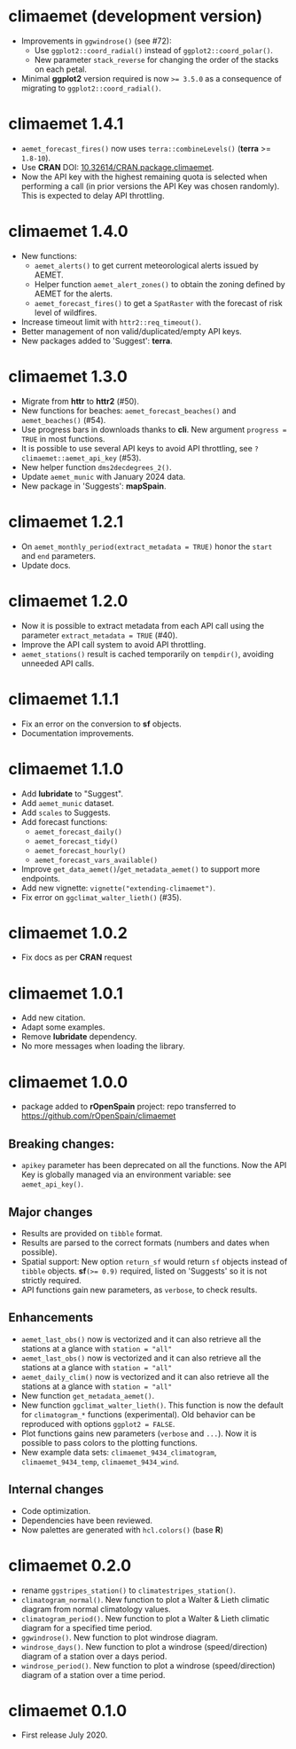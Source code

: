 # climaemet (development version)

-   Improvements in `ggwindrose()` (see #72):
    -   Use `ggplot2::coord_radial()` instead of `ggplot2::coord_polar()`.
    -   New parameter `stack_reverse` for changing the order of the stacks on
        each petal.
-   Minimal **ggplot2** version required is now `>= 3.5.0` as a consequence of
    migrating to `ggplot2::coord_radial()`.

# climaemet 1.4.1

-   `aemet_forecast_fires()` now uses `terra::combineLevels()` (**terra** \>=
    `1.8-10`).
-   Use **CRAN** DOI:
    [10.32614/CRAN.package.climaemet](https://doi.org/10.32614/CRAN.package.climaemet).
-   Now the API key with the highest remaining quota is selected when performing
    a call (in prior versions the API Key was chosen randomly). This is expected
    to delay API throttling.

# climaemet 1.4.0

-   New functions:
    -   `aemet_alerts()` to get current meteorological alerts issued by AEMET.
    -   Helper function `aemet_alert_zones()` to obtain the zoning defined by
        AEMET for the alerts.
    -   `aemet_forecast_fires()` to get a `SpatRaster` with the forecast of risk
        level of wildfires.
-   Increase timeout limit with `httr2::req_timeout()`.
-   Better management of non valid/duplicated/empty API keys.
-   New packages added to 'Suggest': **terra**.

# climaemet 1.3.0

-   Migrate from **httr** to **httr2** (#50).
-   New functions for beaches: `aemet_forecast_beaches()` and `aemet_beaches()`
    (#54).
-   Use progress bars in downloads thanks to **cli**. New argument
    `progress = TRUE` in most functions.
-   It is possible to use several API keys to avoid API throttling, see
    `?climaemet::aemet_api_key` (#53).
-   New helper function `dms2decdegrees_2()`.
-   Update `aemet_munic` with January 2024 data.
-   New package in 'Suggests': **mapSpain**.

# climaemet 1.2.1

-   On `aemet_monthly_period(extract_metadata = TRUE)` honor the `start` and
    `end` parameters.
-   Update docs.

# climaemet 1.2.0

-   Now it is possible to extract metadata from each API call using the
    parameter `extract_metadata = TRUE` (#40).
-   Improve the API call system to avoid API throttling.
-   `aemet_stations()` result is cached temporarily on `tempdir()`, avoiding
    unneeded API calls.

# climaemet 1.1.1

-   Fix an error on the conversion to **sf** objects.
-   Documentation improvements.

# climaemet 1.1.0

-   Add **lubridate** to "Suggest".
-   Add `aemet_munic` dataset.
-   Add `scales` to Suggests.
-   Add forecast functions:
    -   `aemet_forecast_daily()`
    -   `aemet_forecast_tidy()`
    -   `aemet_forecast_hourly()`
    -   `aemet_forecast_vars_available()`
-   Improve `get_data_aemet()`/`get_metadata_aemet()` to support more endpoints.
-   Add new vignette: `vignette("extending-climaemet")`.
-   Fix error on `ggclimat_walter_lieth()` (#35).

# climaemet 1.0.2

-   Fix docs as per **CRAN** request

# climaemet 1.0.1

-   Add new citation.
-   Adapt some examples.
-   Remove **lubridate** dependency.
-   No more messages when loading the library.

# climaemet 1.0.0

-   package added to **rOpenSpain** project: repo transferred to
    <https://github.com/rOpenSpain/climaemet>

## Breaking changes:

-   `apikey` parameter has been deprecated on all the functions. Now the API Key
    is globally managed via an environment variable: see `aemet_api_key()`.

## Major changes

-   Results are provided on `tibble` format.
-   Results are parsed to the correct formats (numbers and dates when possible).
-   Spatial support: New option `return_sf` would return `sf` objects instead of
    `tibble` objects. **sf**`(>= 0.9)` required, listed on 'Suggests' so it is
    not strictly required.
-   API functions gain new parameters, as `verbose`, to check results.

## Enhancements

-   `aemet_last_obs()` now is vectorized and it can also retrieve all the
    stations at a glance with `station = "all"`
-   `aemet_last_obs()` now is vectorized and it can also retrieve all the
    stations at a glance with `station = "all"`
-   `aemet_daily_clim()` now is vectorized and it can also retrieve all the
    stations at a glance with `station = "all"`
-   New function `get_metadata_aemet()`.
-   New function `ggclimat_walter_lieth()`. This function is now the default for
    `climatogram_*` functions (experimental). Old behavior can be reproduced
    with options `ggplot2 = FALSE`.
-   Plot functions gains new parameters (`verbose` and `...`). Now it is
    possible to pass colors to the plotting functions.
-   New example data sets: `climaemet_9434_climatogram`, `climaemet_9434_temp`,
    `climaemet_9434_wind`.

## Internal changes

-   Code optimization.
-   Dependencies have been reviewed.
-   Now palettes are generated with `hcl.colors()` (base **R**)

# climaemet 0.2.0

-   rename `ggstripes_station()` to `climatestripes_station()`.
-   `climatogram_normal()`. New function to plot a Walter & Lieth climatic
    diagram from normal climatology values.
-   `climatogram_period()`. New function to plot a Walter & Lieth climatic
    diagram for a specified time period.
-   `ggwindrose()`. New function to plot windrose diagram.
-   `windrose_days()`. New function to plot a windrose (speed/direction) diagram
    of a station over a days period.
-   `windrose_period()`. New function to plot a windrose (speed/direction)
    diagram of a station over a time period.

# climaemet 0.1.0

-   First release July 2020.
